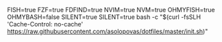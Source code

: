 FISH=true FZF=true FDFIND=true NVIM=true NVM=true OHMYFISH=true OHMYBASH=false SILENT=true SILENT=true bash -c "$(curl -fsSLH 'Cache-Control: no-cache' https://raw.githubusercontent.com/asolopovas/dotfiles/master/init.sh)"

